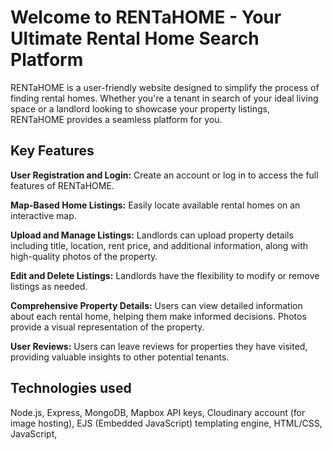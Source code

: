 <h1>Welcome to RENTaHOME - Your Ultimate Rental Home Search Platform</h1>
<!-- <a href="https://rentahome-1dqo.onrender.com/">Click here to visit the site</a> -->

RENTaHOME is a user-friendly website designed to simplify the process of finding rental homes. Whether you're a tenant in search of your ideal living space or a landlord looking to showcase your property listings, RENTaHOME provides a seamless platform for you.


<h2>Key Features</h2>

**User Registration and Login:** Create an account or log in to access the full features of RENTaHOME.

**Map-Based Home Listings:** Easily locate available rental homes on an interactive map.

**Upload and Manage Listings:** Landlords can upload property details including title, location, rent price, and additional information, along with high-quality photos of the property.

**Edit and Delete Listings:** Landlords have the flexibility to modify or remove listings as needed.

**Comprehensive Property Details:** Users can view detailed information about each rental home, helping them make informed decisions. Photos provide a visual representation of the property.

**User Reviews:** Users can leave reviews for properties they have visited, providing valuable insights to other potential tenants.


<h2>Technologies used</h2>

Node.js, Express, MongoDB, Mapbox API keys, Cloudinary account (for image hosting), EJS (Embedded JavaScript) templating engine, HTML/CSS, JavaScript,
 
